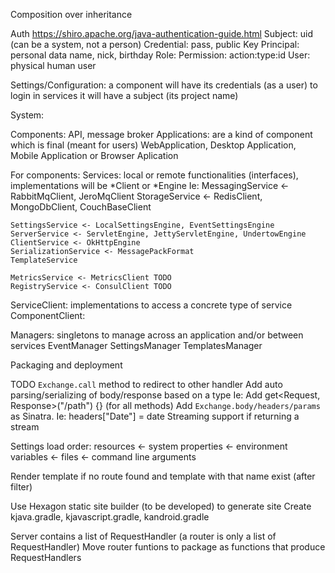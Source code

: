 
Composition over inheritance

Auth https://shiro.apache.org/java-authentication-guide.html
Subject: uid (can be a system, not a person)
Credential: pass, public Key
Principal: personal data name, nick, birthday
Role:
Permission: action:type:id
User: physical human user

Settings/Configuration: a component will have its credentials (as a user) to login in services
it will have a subject (its project name)

System:

Components: API, message broker
Applications: are a kind of component which is final (meant for users)
WebApplication, Desktop Application, Mobile Application or Browser Aplication

For components:
Services: local or remote functionalities (interfaces), implementations will be *Client or
*Engine Ie:
    MessagingService <- RabbitMqClient, JeroMqClient
    StorageService <- RedisClient, MongoDbClient, CouchBaseClient

    SettingsService <- LocalSettingsEngine, EventSettingsEngine
    ServerService <- ServletEngine, JettyServletEngine, UndertowEngine
    ClientService <- OkHttpEngine
    SerializationService <- MessagePackFormat
    TemplateService

    MetricsService <- MetricsClient TODO
    RegistryService <- ConsulClient TODO

ServiceClient: implementations to access a concrete type of service
ComponentClient:

Managers: singletons to manage across an application and/or between services
    EventManager
    SettingsManager
    TemplatesManager

Packaging and deployment

TODO
`Exchange.call` method to redirect to other handler
Add auto parsing/serializing of body/response based on a type
  Ie: Add get<Request, Response>("/path") {} (for all methods)
Add `Exchange.body/headers/params` as Sinatra. Ie: headers["Date"] = date
Streaming support if returning a stream

Settings load order:
  resources <- system properties <- environment variables <- files <- command line arguments

Render template if no route found and template with that name exist (after filter)

Use Hexagon static site builder (to be developed) to generate site
Create kjava.gradle, kjavascript.gradle, kandroid.gradle

Server contains a list of RequestHandler (a router is only a list of RequestHandler)
Move router funtions to package as functions that produce RequestHandlers
